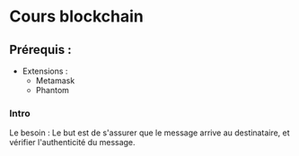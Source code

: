 # Cours blockchain

## Prérequis :
 - Extensions :
   - Metamask
   - Phantom

### Intro
Le besoin : Le but est de s'assurer que le message arrive au destinataire, et vérifier l'authenticité du message.

